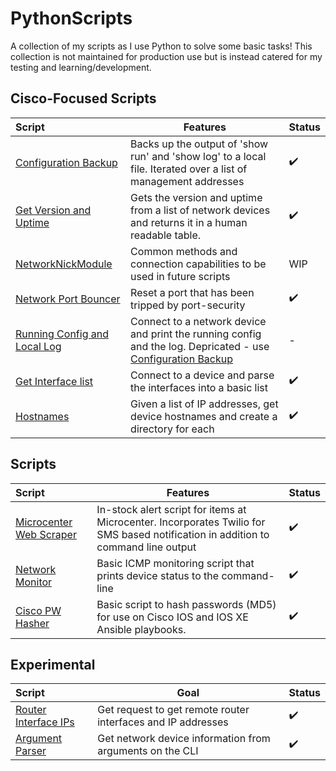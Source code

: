 # PythonScripts
A collection of my scripts as I use Python to solve some basic tasks! This collection is not maintained for production use but is instead catered for my testing and learning/development.

## Cisco-Focused Scripts
| Script                                                                                                            | Features                                                                                                                                                                                         | Status |
|:------------------------------------------------------------------------------------------------------------------|--------------------------------------------------------------------------------------------------------------------------------------------------------------------------------------------------|--------|
| [Configuration Backup](https://github.com/NetworkNick-US/PythonScripts/blob/main/Netmiko/backupConfig.py)         | Backs up the output of 'show run' and 'show log' to a local file. Iterated over a list of management addresses                                                                                   | ✔️     |
| [Get Version and Uptime](https://github.com/NetworkNick-US/PythonScripts/blob/main/Netmiko/getVersion.py)         | Gets the version and uptime from a list of network devices and returns it in a human readable table.                                                                                             | ✔️     |
| [NetworkNickModule](https://github.com/NetworkNick-US/PythonScripts/blob/main/Netmiko/networknick.py) | Common methods and connection capabilities to be used in future scripts | WIP |
| [Network Port Bouncer](https://github.com/NetworkNick-US/LearningPython/blob/main/CiscoPortBouncer/bouncePort.py) | Reset a port that has been tripped by port-security                                                                                                                                              | ✔️     |
| [Running Config and Local Log](https://github.com/NetworkNick-US/PythonScripts/blob/main/Netmiko/getRunLog.py)    | Connect to a network device and print the running config and the log. Depricated - use [Configuration Backup](https://github.com/NetworkNick-US/PythonScripts/blob/main/Netmiko/backupConfig.py) | -️     |
| [Get Interface list](https://github.com/NetworkNick-US/PythonScripts/blob/main/Netmiko/GetInts.py)                | Connect to a device and parse the interfaces into a basic list                                                                                                                                   | ✔️     |
| [Hostnames](https://github.com/NetworkNick-US/PythonScripts/blob/main/Netmiko/getHostname.py)                     | Given a list of IP addresses, get device hostnames and create a directory for each                                                                                                               | ✔️     |


## Scripts

| Script                                                                                                           | Features                                                                                                                          | Status |
|:-----------------------------------------------------------------------------------------------------------------|-----------------------------------------------------------------------------------------------------------------------------------|--------|
| [Microcenter Web Scraper](https://github.com/NetworkNick-io/Python-Projects/tree/main/MicroCenterWebScraper)     | In-stock alert script for items at Microcenter. Incorporates Twilio for SMS based notification in addition to command line output | ✔️     |
| [Network Monitor](https://github.com/NetworkNick-io/Python-Projects/tree/main/ICMPmonitor)                       | Basic ICMP monitoring script that prints device status to the command-line                                                        | ✔️     |
| [Cisco PW Hasher](https://github.com/NetworkNick-US/PythonScripts/blob/main/Hash%20PWs%20for%20Cisco/setupPW.py) | Basic script to hash passwords (MD5) for use on Cisco IOS and IOS XE Ansible playbooks.                                           | ✔️     |

## Experimental

| Script                                                                                                   | Goal                                                         | Status |
|:---------------------------------------------------------------------------------------------------------|--------------------------------------------------------------|--------|
| [Router Interface IPs](https://github.com/NetworkNick-US/PythonScripts/blob/main/Requests/RouterInts.py) | Get request to get remote router interfaces and IP addresses | ✔️     |
| [Argument Parser](https://github.com/NetworkNick-US/PythonScripts/blob/main/TestBed/Arguments.py) | Get network device information from arguments on the CLI |  ✔️     |
